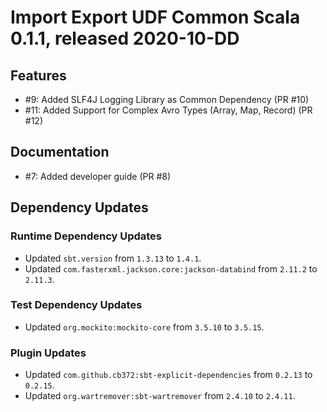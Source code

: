 # Import Export UDF Common Scala 0.1.1, released 2020-10-DD

## Features

* #9: Added SLF4J Logging Library as Common Dependency (PR #10)
* #11: Added Support for Complex Avro Types (Array, Map, Record) (PR #12)

## Documentation

* #7: Added developer guide (PR #8)

## Dependency Updates

### Runtime Dependency Updates

* Updated `sbt.version` from `1.3.13` to `1.4.1`.
* Updated `com.fasterxml.jackson.core:jackson-databind` from `2.11.2` to `2.11.3`.

### Test Dependency Updates

* Updated `org.mockito:mockito-core` from `3.5.10` to `3.5.15`.

### Plugin Updates

* Updated `com.github.cb372:sbt-explicit-dependencies` from `0.2.13` to `0.2.15`.
* Updated `org.wartremover:sbt-wartremover` from `2.4.10` to `2.4.11`.
